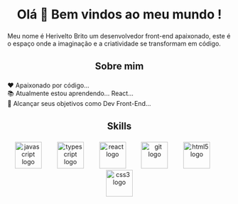 <h1 align="center">Olá 👋 Bem vindos ao meu mundo !</h1>

###

<p align="left">Meu nome é Herivelto Brito um desenvolvedor front-end apaixonado, este é o espaço onde a imaginação e a criatividade se transformam em código.</p>

###

<h2 align="center">Sobre mim</h2>

###

<p align="left">❤️ Apaixonado por código...<br>📚 Atualmente estou aprendendo... React...<br>🎯 Alcançar seus objetivos como Dev Front-End...</p>

###

<h2 align="center">Skills</h2>

###

<div align="center">
  <img src="https://cdn.jsdelivr.net/gh/devicons/devicon/icons/javascript/javascript-original.svg" height="60" alt="javascript logo"  />
  <img width="27" />
  <img src="https://cdn.jsdelivr.net/gh/devicons/devicon/icons/typescript/typescript-original.svg" height="60" alt="typescript logo"  />
  <img width="27" />
  <img src="https://cdn.jsdelivr.net/gh/devicons/devicon/icons/react/react-original.svg" height="60" alt="react logo"  />
  <img width="27" />
  <img src="https://cdn.jsdelivr.net/gh/devicons/devicon/icons/git/git-original.svg" height="60" alt="git logo"  />
  <img width="27" />
  <img src="https://cdn.jsdelivr.net/gh/devicons/devicon/icons/html5/html5-original.svg" height="60" alt="html5 logo"  />
  <img width="27" />
  <img src="https://cdn.jsdelivr.net/gh/devicons/devicon/icons/css3/css3-original.svg" height="60" alt="css3 logo"  />
</div>

###
